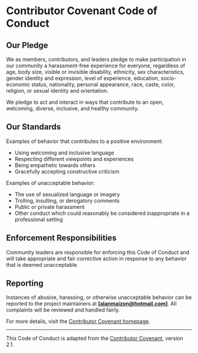 # Contributor Covenant Code of Conduct

## Our Pledge

We as members, contributors, and leaders pledge to make participation in our community a harassment-free experience for everyone, regardless of age, body size, visible or invisible disability, ethnicity, sex characteristics, gender identity and expression, level of experience, education, socio-economic status, nationality, personal appearance, race, caste, color, religion, or sexual identity and orientation.

We pledge to act and interact in ways that contribute to an open, welcoming, diverse, inclusive, and healthy community.

## Our Standards

Examples of behavior that contributes to a positive environment:

- Using welcoming and inclusive language
- Respecting different viewpoints and experiences
- Being empathetic towards others
- Gracefully accepting constructive criticism

Examples of unacceptable behavior:

- The use of sexualized language or imagery
- Trolling, insulting, or derogatory comments
- Public or private harassment
- Other conduct which could reasonably be considered inappropriate in a professional setting

## Enforcement Responsibilities

Community leaders are responsible for enforcing this Code of Conduct and will take appropriate and fair corrective action in response to any behavior that is deemed unacceptable.

## Reporting

Instances of abusive, harassing, or otherwise unacceptable behavior can be reported to the project maintainers at **[alanmaizon@hotmail.com]**. All complaints will be reviewed and handled fairly.

For more details, visit the [Contributor Covenant homepage](https://www.contributor-covenant.org/).

---
This Code of Conduct is adapted from the [Contributor Covenant](https://www.contributor-covenant.org/), version 2.1.
